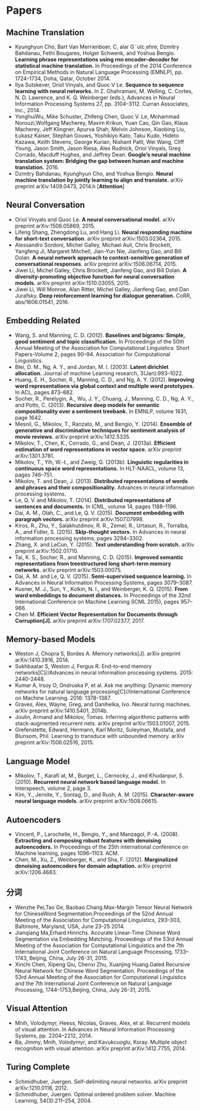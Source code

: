 # Papers

## Machine Translation
- Kyunghyun Cho, Bart Van Merrienboer, C¸ alar G¨ulc¸ehre, Dzmitry Bahdanau, Fethi Bougares, Holger Schwenk, and Yoshua Bengio. **Learning phrase representations using rnn encoder–decoder for statistical machine translation.** In Proceedings of the 2014 Conference on Empirical Methods in Natural Language Processing (EMNLP), pp. 1724–1734, Doha, Qatar, October 2014.
- Ilya Sutskever, Oriol Vinyals, and Quoc V Le. **Sequence to sequence learning with neural networks.** In Z. Ghahramani, M. Welling, C. Cortes, N. D. Lawrence, and K. Q. Weinberger (eds.), Advances in Neural Information Processing Systems 27, pp. 3104–3112. Curran Associates, Inc., 2014.
- YonghuiWu, Mike Schuster, Zhifeng Chen, Quoc V. Le, Mohammad Norouzi,Wolfgang Macherey, Maxim Krikun, Yuan Cao, Qin Gao, Klaus Macherey, Jeff Klingner, Apurva Shah, Melvin Johnson, Xiaobing Liu, Łukasz Kaiser, Stephan Gouws, Yoshikiyo Kato, Taku Kudo, Hideto Kazawa, Keith Stevens, George Kurian, Nishant Patil, Wei Wang, Cliff Young, Jason Smith, Jason Riesa, Alex Rudnick, Oriol Vinyals, Greg Corrado, Macduff Hughes, and Jeffrey Dean. **Google’s neural machine translation system: Bridging the gap between human and machine translation.** 2016.
- Dzmitry Bahdanau, Kyunghyun Cho, and Yoshua Bengio. **Neural machine translation by jointly learning to align and translate.** arXiv preprint arXiv:1409.0473, 2014.h [**Attention**]

## Neural Conversation
- Oriol Vinyals and Quoc Le. **A neural conversational model.** arXiv preprint arXiv:1506.05869, 2015.
- Lifeng Shang, Zhengdong Lu, and Hang Li. **Neural responding machine for short-text conversation**. arXiv preprint arXiv:1503.02364, 2015.
- Alessandro Sordoni, Michel Galley, Michael Auli, Chris Brockett, Yangfeng Ji, Margaret Mitchell, Jian-Yun Nie, Jianfeng Gao, and Bill Dolan. **A neural network approach to context-sensitive generation of conversational responses**. arXiv preprint arXiv:1506.06714, 2015.
- Jiwei Li, Michel Galley, Chris Brockett, Jianfeng Gao, and Bill Dolan. **A diversity-promoting objective function for neural conversation models.** arXiv preprint arXiv:1510.03055, 2015.
- Jiwei Li, Will Monroe, Alan Ritter, Michel Galley, Jianfeng Gao, and Dan Jurafsky. **Deep reinforcement learning for dialogue generation.** CoRR, abs/1606.01541, 2016.

## Embedding Related
- Wang, S. and Manning, C. D. (2012). **Baselines and bigrams: Simple, good sentiment and topic classification.** In Proceedings of the 50th Annual Meeting of the Association for Computational Linguistics: Short Papers-Volume 2, pages 90–94. Association for Computational Linguistics.
- Blei, D. M., Ng, A. Y., and Jordan, M. I. (2003). **Latent dirichlet allocation.** Journal of machine Learning research, 3(Jan):993–1022.
- Huang, E. H., Socher, R., Manning, C. D., and Ng, A. Y. (2012). **Improving word representations via global context and multiple word prototypes.** In ACL, pages 873–882.
- Socher, R., Perelygin, A., Wu, J. Y., Chuang, J., Manning, C. D., Ng, A. Y., and Potts, C. (2013). **Recursive deep models for semantic compositionality over a sentiment treebank.** In EMNLP, volume 1631, page 1642.
- Mesnil, G., Mikolov, T., Ranzato, M., and Bengio, Y. (2014). **Ensemble of generative and discriminative techniques for sentiment analysis of movie reviews.** arXiv preprint arXiv:1412.5335.
- Mikolov, T., Chen, K., Corrado, G., and Dean, J. (2013a). **Efficient estimation of word representations in vector space.** arXiv preprint arXiv:1301.3781.
- Mikolov, T., Yih, W.-t., and Zweig, G. (2013b). **Linguistic regularities in continuous space word representations.** In HLT-NAACL, volume 13, pages 746–751.
- Mikolov, T. and Dean, J. (2013). **Distributed representations of words and phrases and their compositionality.** Advances in neural information processing systems.
- Le, Q. V. and Mikolov, T. (2014). **Distributed representations of sentences and documents.** In ICML, volume 14, pages 1188–1196.
- Dai, A. M., Olah, C., and Le, Q. V. (2015). **Document embedding with paragraph vectors.** arXiv preprint arXiv:1507.07998.
- Kiros, R., Zhu, Y., Salakhutdinov, R. R., Zemel, R., Urtasun, R., Torralba, A., and Fidler, S. (2015). **Skip-thought vectors.** In Advances in neural information processing systems, pages 3294–3302.
- Zhang, X. and LeCun, Y. (2015). **Text understanding from scratch.** arXiv preprint arXiv:1502.01710.
- Tai, K. S., Socher, R., and Manning, C. D. (2015). **Improved semantic representations from treestructured long short-term memory networks.** arXiv preprint arXiv:1503.00075.
- Dai, A. M. and Le, Q. V. (2015). **Semi-supervised sequence learning.** In Advances in Neural Information Processing Systems, pages 3079–3087.
- Kusner, M. J., Sun, Y., Kolkin, N. I., and Weinberger, K. Q. (2015). **From word embeddings to document distances.** In Proceedings of the 32nd International Conference on Machine Learning (ICML 2015), pages 957–966.
- Chen M. **Efficient Vector Representation for Documents through Corruption[J].** arXiv preprint arXiv:1707.02377, 2017.

## Memory-based Models
- Weston J, Chopra S, Bordes A. Memory networks[J]. arXiv preprint arXiv:1410.3916, 2014.
- Sukhbaatar S, Weston J, Fergus R. End-to-end memory networks[C]//Advances in neural information processing systems. 2015: 2440-2448.
- Kumar A, Irsoy O, Ondruska P, et al. Ask me anything: Dynamic memory networks for natural language processing[C]//International Conference on Machine Learning. 2016: 1378-1387.
- Graves, Alex, Wayne, Greg, and Danihelka, Ivo. Neural turing machines. arXiv preprint arXiv:1410.5401, 2014b.
- Joulin, Armand and Mikolov, Tomas. Inferring algorithmic patterns with stack-augmented recurrent nets. arXiv preprint arXiv:1503.01007, 2015.
- Grefenstette, Edward, Hermann, Karl Moritz, Suleyman, Mustafa, and Blunsom, Phil. Learning to transduce with unbounded memory. arXiv preprint arXiv:1506.02516, 2015.

## Language Model
- Mikolov, T., Karafi´at, M., Burget, L., Cernocky, J., and Khudanpur, S. (2010). **Recurrent neural network based language model.** In Interspeech, volume 2, page 3.
- Kim, Y., Jernite, Y., Sontag, D., and Rush, A. M. (2015). **Character-aware neural language models.** arXiv preprint arXiv:1508.06615.

## Autoencoders
- Vincent, P., Larochelle, H., Bengio, Y., and Manzagol, P.-A. (2008). **Extracting and composing robust features with denoising autoencoders.** In Proceedings of the 25th international conference on Machine learning, pages 1096–1103. ACM.
- Chen, M., Xu, Z., Weinberger, K., and Sha, F. (2012). **Marginalized denoising autoencoders for domain adaptation.** arXiv preprint arXiv:1206.4683.

## 分词
- Wenzhe Pei,Tao Ge, Baobao Chang.Max-Margin Tensor Neural Network for ChineseWord Segmentation.Proceedings of the 52nd Annual Meeting of the Association for Computational Linguistics, 293–303, Baltimore, Maryland, USA, June 23-25 2014.
- Jianqiang Ma,Erhard Hinrichs. Accurate Linear-Time Chinese Word Segmentation via Embedding Matching. Proceedings of the 53rd Annual Meeting of the Association for Computational Linguistics and the 7th International Joint Conference on Natural Language Processing, 1733–1743, Beijing, China, July 26-31, 2015.
- Xinchi Chen, Xipeng Qiu, Chenxi Zhu, Xuanjing Huang.Gated Recursive Neural Network for Chinese Word Segmentation. Proceedings of the 53rd Annual Meeting of the Association for Computational Linguistics and the 7th International Joint Conference on Natural Language Processing, 1744–1753,Beijing, China, July 26-31, 2015.

## Visual Attention
- Mnih, Volodymyr, Heess, Nicolas, Graves, Alex, et al. Recurrent models of visual attention. In Advances in Neural Information Processing Systems, pp. 2204–2212, 2014.
- Ba, Jimmy, Mnih, Volodymyr, and Kavukcuoglu, Koray. Multiple object recognition with visual attention. arXiv preprint arXiv:1412.7755, 2014.

## Turing Complete
- Schmidhuber, Juergen. Self-delimiting neural networks. arXiv preprint arXiv:1210.0118, 2012.
- Schmidhuber, Juergen. Optimal ordered problem solver. Machine Learning, 54(3):211–254, 2004.
